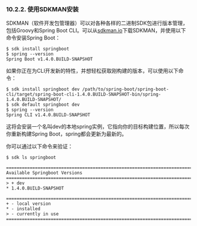 ### 10.2.2. 使用SDKMAN安装

SDKMAN（软件开发包管理器）可以对各种各样的二进制SDK包进行版本管理，包括Groovy和Spring Boot CLI。可以从[sdkman.io](http://sdkman.io/)下载SDKMAN，并使用以下命令安装Spring Boot：
```shell
$ sdk install springboot
$ spring --version
Spring Boot v1.4.0.BUILD-SNAPSHOT
```
如果你正在为CLI开发新的特性，并想轻松获取刚构建的版本，可以使用以下命令：
```shell
$ sdk install springboot dev /path/to/spring-boot/spring-boot-cli/target/spring-boot-cli-1.4.0.BUILD-SNAPSHOT-bin/spring-1.4.0.BUILD-SNAPSHOT/
$ sdk default springboot dev
$ spring --version
Spring CLI v1.4.0.BUILD-SNAPSHOT
```
这将会安装一个名叫dev的本地spring实例，它指向你的目标构建位置，所以每次你重新构建Spring Boot，spring都会更新为最新的。

你可以通过以下命令来验证：
```shell
$ sdk ls springboot

================================================================================
Available Springboot Versions
================================================================================
> + dev
* 1.4.0.BUILD-SNAPSHOT

================================================================================
+ - local version
* - installed
> - currently in use
================================================================================
```
